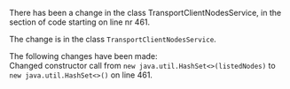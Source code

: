 There has been a change in the class TransportClientNodesService, in the section of code starting on line nr 461.
  
The change is in the class ```TransportClientNodesService```.
  
The following changes have been made:  
Changed constructor call from ```new java.util.HashSet<>(listedNodes)``` to ```new java.util.HashSet<>()``` on line 461.  
